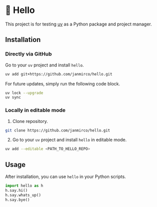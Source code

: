 # 👋 Hello

This project is for testing [uv](https://docs.astral.sh/uv/) as a Python package and project manager.

## Installation

### Directly via GitHub

Go to your `uv` project and install `hello`.

```bash
uv add git+https://github.com/janmirco/hello.git
```

For future updates, simply run the following code block.

```bash
uv lock --upgrade
uv sync
```

### Locally in editable mode

1. Clone repository.

```bash
git clone https://github.com/janmirco/hello.git
```

2. Go to your `uv` project and install `hello` in editable mode.

```bash
uv add --editable <PATH_TO_HELLO_REPO>
```

## Usage

After installation, you can use `hello` in your Python scripts.

```python
import hello as h
h.say.hi()
h.say.whats_up()
h.say.bye()
```
